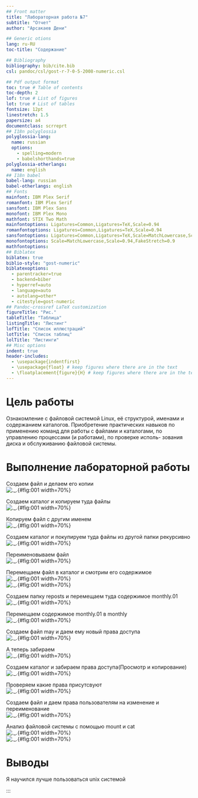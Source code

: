 ```yaml
---
## Front matter
title: "Лабораторная работа №7"
subtitle: "Отчет"
author: "Арсакаев Дени"

## Generic otions
lang: ru-RU
toc-title: "Содержание"

## Bibliography
bibliography: bib/cite.bib
csl: pandoc/csl/gost-r-7-0-5-2008-numeric.csl

## Pdf output format
toc: true # Table of contents
toc-depth: 2
lof: true # List of figures
lot: true # List of tables
fontsize: 12pt
linestretch: 1.5
papersize: a4
documentclass: scrreprt
## I18n polyglossia
polyglossia-lang:
  name: russian
  options:
	- spelling=modern
	- babelshorthands=true
polyglossia-otherlangs:
  name: english
## I18n babel
babel-lang: russian
babel-otherlangs: english
## Fonts
mainfont: IBM Plex Serif
romanfont: IBM Plex Serif
sansfont: IBM Plex Sans
monofont: IBM Plex Mono
mathfont: STIX Two Math
mainfontoptions: Ligatures=Common,Ligatures=TeX,Scale=0.94
romanfontoptions: Ligatures=Common,Ligatures=TeX,Scale=0.94
sansfontoptions: Ligatures=Common,Ligatures=TeX,Scale=MatchLowercase,Scale=0.94
monofontoptions: Scale=MatchLowercase,Scale=0.94,FakeStretch=0.9
mathfontoptions:
## Biblatex
biblatex: true
biblio-style: "gost-numeric"
biblatexoptions:
  - parentracker=true
  - backend=biber
  - hyperref=auto
  - language=auto
  - autolang=other*
  - citestyle=gost-numeric
## Pandoc-crossref LaTeX customization
figureTitle: "Рис."
tableTitle: "Таблица"
listingTitle: "Листинг"
lofTitle: "Список иллюстраций"
lotTitle: "Список таблиц"
lolTitle: "Листинги"
## Misc options
indent: true
header-includes:
  - \usepackage{indentfirst}
  - \usepackage{float} # keep figures where there are in the text
  - \floatplacement{figure}{H} # keep figures where there are in the text
---
```


# Цель работы  
Ознакомление с файловой системой Linux, её структурой, именами и содержанием
каталогов. Приобретение практических навыков по применению команд для работы
с файлами и каталогами, по управлению процессами (и работами), по проверке исполь-
зования диска и обслуживанию файловой системы.  

# Выполнение лабораторной работы

Создаем файл и делаем его копии  
![._.](image/1.png){#fig:001 width=70%}  

Создаем каталог и копируем туда файлы  
![._.](image/2.png){#fig:001 width=70%}  

Копируем файл с другим именем  
![._.](image/3.png){#fig:001 width=70%}  

Создаем каталог и покупируем туда файлы из другой папки рекурсивно  
![._.](image/4.png){#fig:001 width=70%}  

Переименовываем файл  
![._.](image/5.png){#fig:001 width=70%}  

Перемещаем файл в каталог и смотрим его содержимое  
![._.](image/6.png){#fig:001 width=70%}  
![._.](image/7.png){#fig:001 width=70%}  

Создаем папку reposts и перемещаем туда содержимое monthly.01  
![._.](image/8.png){#fig:001 width=70%}  

Перемещаем содержимое monthly.01 в monthly  
![._.](image/9.png){#fig:001 width=70%}  

Cоздаем файл may и даем ему новый права доступа  
![._.](image/10.png){#fig:001 width=70%}  

А теперь забираем  
![._.](image11.png){#fig:001 width=70%}  

Создаем каталог и забираем права доступа(Просмотр и копирование)   
![._.](image/12.png){#fig:001 width=70%}  

Проверяем какие права присутсвуют  
![._.](image/13.png){#fig:001 width=70%}  

Создаем файл и даем права пользователям на изменение и переименование  
![._.](image/14.png){#fig:001 width=70%}  

Анализ файловой системы с помощью mount и cat  
![._.](image/15.png){#fig:001 width=70%}  
![._.](image/16.png){#fig:001 width=70%}  

# Выводы
Я научился лучше пользоваться unix системой  


:::








